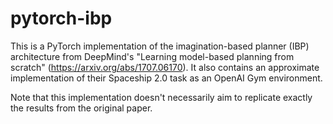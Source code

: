 # pytorch-ibp

This is a PyTorch implementation of the imagination-based planner (IBP) architecture from DeepMind's "Learning model-based planning from scratch" (https://arxiv.org/abs/1707.06170). It also contains an approximate implementation of their Spaceship 2.0 task as an OpenAI Gym environment.

Note that this implementation doesn't necessarily aim to replicate exactly the results from the original paper.